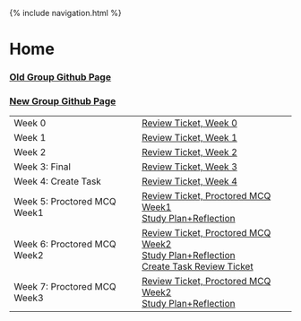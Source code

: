 {% include navigation.html %}

# Home

### [Old Group Github Page](https://kamryns.github.io/curly-cupboard/)
### [New Group Github Page](https://github.com/kamryns/curlycupboard3.0)

<table>
<tr>
<td>Week 0</td>
<td> 
  <a href="https://github.com/kamryns/curly-cupboard/issues/13">Review Ticket, Week 0</a>
</td>
</tr>

<tr>
<td>Week 1</td>
<td>  
<a href="https://github.com/kamryns/curly-cupboard/issues/28" target="_blank">Review Ticket, Week 1</a>

<tr>
</tr>
  
<tr>
<td>Week 2</td>
<td>  
<a href="https://github.com/kamryns/curly-cupboard/issues/30" target="_blank">Review Ticket, Week 2</a>
  <tr>
</tr>
  
<tr>
<td>Week 3: Final</td>
<td>  
<a href="https://github.com/kamryns/curly-cupboard/issues/31" target="_blank">Review Ticket, Week 3</a>
<tr>

<td>Week 4: Create Task</td>
<td>  
<a href="https://github.com/SreejaVad/curly-spatula/issues/2">Review Ticket, Week 4</a>
<tr>

<td>Week 5: Proctored MCQ Week1</td>
<td>  
<a href="https://github.com/SreejaVad/curly-spatula/issues/3" target="_blank">Review Ticket, Proctored MCQ Week1</a>
<br><a href="https://github.com/SreejaVad/curly-spatula/issues/1" target="_blank">Study Plan+Reflection</a>
<tr>

<td>Week 6: Proctored MCQ Week2</td>
<td>  
<a href="https://github.com/SreejaVad/curly-spatula/issues/6">Review Ticket, Proctored MCQ Week2</a>
<br><a href="https://github.com/SreejaVad/curly-spatula/issues/1" target="_blank">Study Plan+Reflection</a>
<br><a href="https://github.com/SreejaVad/curly-spatula/issues/5">Create Task Review Ticket</a>
<tr>

<td>Week 7: Proctored MCQ Week3</td>
<td>  
<a href="https://github.com/SreejaVad/curly-spatula/issues/7">Review Ticket, Proctored MCQ Week2</a>
<br><a href="https://github.com/SreejaVad/curly-spatula/issues/1" target="_blank">Study Plan+Reflection</a>
<tr>
</td>
</tr>

